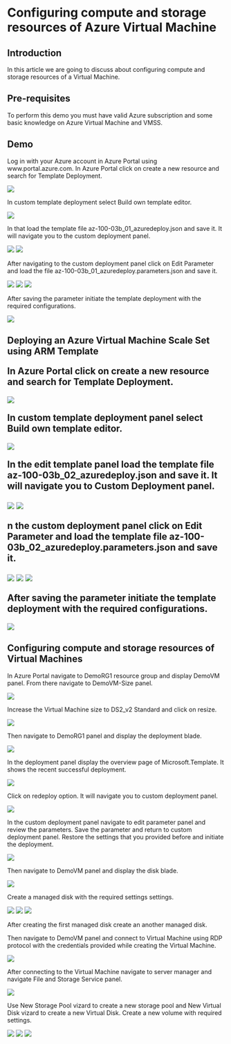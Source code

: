<h1>Configuring compute and storage resources of Azure Virtual Machine</h1>

<h2>Introduction</h2>
<p>In this article we are going to discuss about configuring compute and storage resources of a Virtual Machine.</p>

<h2>Pre-requisites</h2>
<p>To perform this demo you must have valid Azure subscription and some basic knowledge on Azure Virtual Machine and VMSS.</p>

<h2>Demo</h2>
<p>Log in with your Azure account in Azure Portal using www.portal.azure.com. In Azure Portal click on create a new resource and search for Template Deployment.</p>
<img src="https://codesizzlergit.blob.core.windows.net/103-03-02/01.jpg"/>
<p>In custom template deployment select Build own template editor.</p>
<img src="https://codesizzlergit.blob.core.windows.net/103-03-02/02.jpg"/>
<p>In that load the template file az-100-03b_01_azuredeploy.json and save it. It will navigate you to the custom deployment panel.</p>
<img src="https://codesizzlergit.blob.core.windows.net/103-03-02/03.jpg"/>
<img src="https://codesizzlergit.blob.core.windows.net/103-03-02/04.jpg"/>
<p>After navigating to the custom deployment panel click on Edit Parameter and load the file az-100-03b_01_azuredeploy.parameters.json and save it.</p>
<img src="https://codesizzlergit.blob.core.windows.net/103-03-02/05.jpg"/>
<img src="https://codesizzlergit.blob.core.windows.net/103-03-02/06.jpg"/>
<img src="https://codesizzlergit.blob.core.windows.net/103-03-02/07.jpg"/>
<p>After saving the parameter initiate the template deployment with the required configurations.</p>
<img src="https://codesizzlergit.blob.core.windows.net/103-03-02/08.jpg"/>
<h2>Deploying an Azure Virtual Machine Scale Set using ARM Template</he>
<p>In Azure Portal click on create a new resource and search for Template Deployment.</p>
<img src="https://codesizzlergit.blob.core.windows.net/103-03-02/09.jpg"/>
<p>In custom template deployment panel select Build own template editor.</p>
<img src="https://codesizzlergit.blob.core.windows.net/103-03-02/10.jpg"/>
<p>In the edit template panel load the template file az-100-03b_02_azuredeploy.json and save it. It will navigate you to Custom Deployment panel.</p>
<img src="https://codesizzlergit.blob.core.windows.net/103-03-02/11.jpg"/>
<img src="https://codesizzlergit.blob.core.windows.net/103-03-02/12.jpg"/>
<p>n the custom deployment panel click on Edit Parameter and load the template file az-100-03b_02_azuredeploy.parameters.json and save it.</p>
<img src="https://codesizzlergit.blob.core.windows.net/103-03-02/13.jpg"/>
<img src="https://codesizzlergit.blob.core.windows.net/103-03-02/14.jpg"/>
<img src="https://codesizzlergit.blob.core.windows.net/103-03-02/15.jpg"/>
<p>After saving the parameter initiate the template deployment with the required configurations.</p>
<img src="https://codesizzlergit.blob.core.windows.net/103-03-02/16.jpg"/>
<h2>Configuring compute and storage resources of Virtual Machines</h2>
<p>In Azure Portal navigate to DemoRG1 resource group and display DemoVM panel. From there navigate to DemoVM-Size panel.</p>
<img src="https://codesizzlergit.blob.core.windows.net/103-03-02/17.jpg"/>
<p>Increase the Virtual Machine size to DS2_v2 Standard and click on resize.</p>
<img src="https://codesizzlergit.blob.core.windows.net/103-03-02/18.jpg"/>
<p>Then navigate to DemoRG1 panel and display the deployment blade.</p>
<img src="https://codesizzlergit.blob.core.windows.net/103-03-02/19.jpg"/>
<p>In the deployment panel display the overview page of Microsoft.Template. It shows the recent successful deployment.</p>
<img src="https://codesizzlergit.blob.core.windows.net/103-03-02/20.jpg"/>
<p>Click on redeploy option. It will navigate you to custom deployment panel.</p>
<img src="https://codesizzlergit.blob.core.windows.net/103-03-02/21.jpg"/>
<p>In the custom deployment panel navigate to edit parameter panel and review the parameters. Save the parameter and return to custom deployment panel. Restore the settings that you provided before and initiate the deployment.</p>
<img src="https://codesizzlergit.blob.core.windows.net/103-03-02/22.jpg"/>
<p>Then navigate to DemoVM panel and display the disk blade.</p>
<img src="https://codesizzlergit.blob.core.windows.net/103-03-02/23.jpg"/>
<p>Create a managed disk with the required settings settings.</p>
<img src="https://codesizzlergit.blob.core.windows.net/103-03-02/24.jpg"/>
<img src="https://codesizzlergit.blob.core.windows.net/103-03-02/25.jpg"/>
<img src="https://codesizzlergit.blob.core.windows.net/103-03-02/29.jpg"/>
<p>After creating the first managed disk create an another managed disk.</p>
<p>Then navigate to DemoVM panel and connect to Virtual Machine using RDP protocol with the credentials provided while creating the Virtual Machine.</p>
<img src="https://codesizzlergit.blob.core.windows.net/103-03-02/26.jpg"/>
<p>After connecting to the Virtual Machine navigate to server manager and navigate File and Storage Service panel.</p>
<img src="https://codesizzlergit.blob.core.windows.net/103-03-02/27.jpg"/>
<p>Use New Storage Pool vizard to create a new storage pool and New Virtual Disk vizard to create a new Virtual Disk. Create a new volume with required settings.</p>
<img src="https://codesizzlergit.blob.core.windows.net/103-03-02/28.jpg"/>
<img src="https://codesizzlergit.blob.core.windows.net/103-03-02/30.jpg"/>
<img src="https://codesizzlergit.blob.core.windows.net/103-03-02/31.jpg"/>
